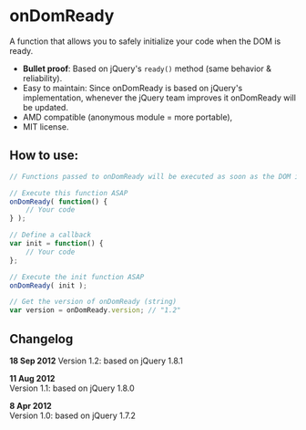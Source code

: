 # onDomReady

A function that allows you to safely initialize your code when the DOM is ready.

* **Bullet proof**: Based on jQuery's `ready()` method (same behavior & reliability).
* Easy to maintain: Since onDomReady is based on jQuery's implementation, whenever the jQuery team improves it onDomReady will be updated.  
* AMD compatible (anonymous module = more portable),
* MIT license.

## How to use:

```js
// Functions passed to onDomReady will be executed as soon as the DOM is ready.

// Execute this function ASAP
onDomReady( function() {
    // Your code
} );

// Define a callback
var init = function() {
    // Your code
};

// Execute the init function ASAP
onDomReady( init );

// Get the version of onDomReady (string)
var version = onDomReady.version; // "1.2"
```

## Changelog

**18 Sep 2012**
Version 1.2: based on jQuery 1.8.1

**11 Aug 2012**  
Version 1.1: based on jQuery 1.8.0

**8 Apr 2012**  
Version 1.0: based on jQuery 1.7.2
